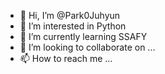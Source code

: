 - 👋 Hi, I’m @Park0Juhyun
- 👀 I’m interested in Python
- 🌱 I’m currently learning SSAFY
- 💞️ I’m looking to collaborate on ...
- 📫 How to reach me ...

<!---
Park0Juhyun/Park0Juhyun is a ✨ special ✨ repository because its `README.md` (this file) appears on your GitHub profile.
You can click the Preview link to take a look at your changes.
--->

